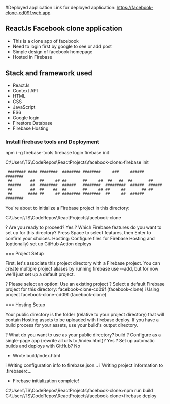 #Deployed application
Link for deployed application: 
https://facebook-clone-cd09f.web.app

## ReactJs Facebook clone application
* This is a clone app of facebook
* Need to login first by google to see or add post
* Simple design of facebook homepage
* Hosted in Firebase  

## Stack and framework used
* ReactJs
* Context API
* HTML
* CSS
* JavaScript
* ES6
* Google login
* Firestore Database
* Firebase Hosting

### Install firebase tools and Deployment 
npm i -g firebase-tools
firebase login
firebase init

C:\Users\TS\CodeRepos\ReactProjects\facebook-clone>firebase init

     ######## #### ########  ######## ########     ###     ######  ########
     ##        ##  ##     ## ##       ##     ##  ##   ##  ##       ##
     ######    ##  ########  ######   ########  #########  ######  ######
     ##        ##  ##    ##  ##       ##     ## ##     ##       ## ##
     ##       #### ##     ## ######## ########  ##     ##  ######  ########

You're about to initialize a Firebase project in this directory:

  C:\Users\TS\CodeRepos\ReactProjects\facebook-clone

? Are you ready to proceed? Yes
? Which Firebase features do you want to set up for this directory? Press Space to select features, then Enter to confirm your choices. Hosting: Configure files for Firebase Hosting and (optionally) set up GitHub Action deploys

=== Project Setup

First, let's associate this project directory with a Firebase project.
You can create multiple project aliases by running firebase use --add,
but for now we'll just set up a default project.

? Please select an option: Use an existing project
? Select a default Firebase project for this directory: facebook-clone-cd09f (facebook-clone)
i  Using project facebook-clone-cd09f (facebook-clone)

=== Hosting Setup

Your public directory is the folder (relative to your project directory) that
will contain Hosting assets to be uploaded with firebase deploy. If you
have a build process for your assets, use your build's output directory.

? What do you want to use as your public directory? build
? Configure as a single-page app (rewrite all urls to /index.html)? Yes
? Set up automatic builds and deploys with GitHub? No
+  Wrote build/index.html

i  Writing configuration info to firebase.json...
i  Writing project information to .firebaserc...

+  Firebase initialization complete!

C:\Users\TS\CodeRepos\ReactProjects\facebook-clone>npm run build
C:\Users\TS\CodeRepos\ReactProjects\facebook-clone>firebase deploy